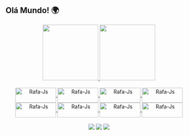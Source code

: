 ## Olá Mundo! 🌍

<div align="Center">
  <a href="https://github.com/edgardhenriqu">
  <img height="150em" src="https://github-readme-stats.vercel.app/api?username=edgardhenriqu&show_icons=true&theme=tokyonight&include_all_commits=true&count_private=true"/>
  <img height="150em" src="https://github-readme-stats.vercel.app/api/top-langs/?username=edgardhenriqu&layout=compact&langs_count=7&theme=tokyonight"/>
</div>
  <div style="display: inline_block"><br>
     <div align="Center">
     <img align="center" alt="Rafa-Js" height="40" width="110" src="https://img.shields.io/badge/Java-ED8B00?style=for-the-badge&logo=java&logoColor=white">
     <img align="center" alt="Rafa-Js" height="40" width="110" src="https://img.shields.io/badge/Spring-6DB33F?style=for-the-badge&logo=spring&logoColor=white">
     <img align="center" alt="Rafa-Js" height="40" width="110" src="https://img.shields.io/badge/MySQL-00000F?style=for-the-badge&logo=mysql&logoColor=white">
     <img align="center" alt="Rafa-Js" height="40" width="110" src="https://img.shields.io/badge/Eclipse-2C2255?style=for-the-badge&logo=eclipse&logoColor=white">
    <br> 
     <img align="center" alt="Rafa-Js" height="40" width="110" src="https://img.shields.io/badge/JavaScript-F7DF1E?style=for-the-badge&logo=javascript&logoColor=black">
     <img align="center" alt="Rafa-Js" height="40" width="110" src="https://img.shields.io/badge/HTML5-E34F26?style=for-the-badge&logo=html5&logoColor=white">
     <img align="center" alt="Rafa-Js" height="40" width="110" src="https://img.shields.io/badge/CSS3-1572B6?style=for-the-badge&logo=css3&logoColor=white">
     <img align="center" alt="Rafa-Js" height="40" width="110" src="https://img.shields.io/badge/Angular-DD0031?style=for-the-badge&logo=angular&logoColor=white">
          </div>
  
   
  <br>
  <div align="center">
  <a href = "mailto:edigardhenriqu@gmail.com"><img src="https://img.shields.io/badge/Gmail-D14836?style=for-the-badge&logo=gmail&logoColor=white"></a>
  <a href = "
https://wa.me/+5511969034008?text=Edgard%20Henrique
"><img src="https://img.shields.io/badge/WhatsApp-25D366?style=for-the-badge&logo=whatsapp&logoColor=white"></a>
  <a href="https://www.linkedin.com/in/edgard-henrique-da-silva-8a4192171/" target="_blank"><img src="https://img.shields.io/badge/-LinkedIn-%230077B5?style=for-the-badge&logo=linkedin&logoColor=white" target="_blank"></a>
    
    
  </div>
  
  
  

